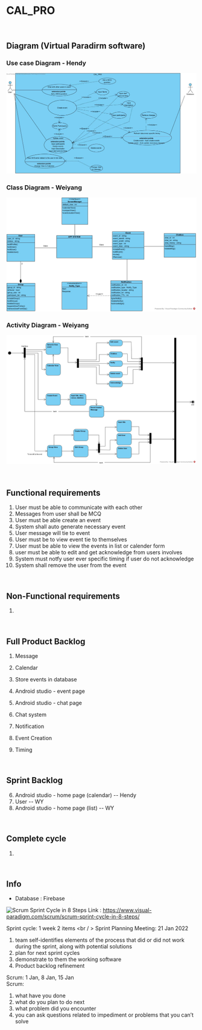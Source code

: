 # CAL_PRO <br /><br />

## Diagram (Virtual Paradirm software) <br /> 
### Use case Diagram - Hendy 
![use_case_diagram](https://github.com/Hendyley/CAL_PRO/blob/master/Diagram/Use%20Case%20Diagram_CAL_PRO.jpg)
### Class Diagram - Weiyang 
![class_diagram](https://github.com/Hendyley/CAL_PRO/blob/master/Diagram/Class%20Diagram_CAL_PRO.jpg)
### Activity Diagram - Weiyang
![activity_diagram](https://github.com/Hendyley/CAL_PRO/blob/master/Diagram/Activity%20Diagram_CAL_PRO.jpg)

 <br /> 
 
## Functional requirements
1. User must be able to communicate with each other
2. Messages from user shall be MCQ
3. User must be able create an event 
4. System shall auto generate necessary event
5. User message will tie to event
6. User must be to view event tie to themselves
7. User must be able to view the events in list or calender form
8. user must be able to edit and get acknowledge from users involves
9. System must notfy user ever specific timing if user do not acknowledge
10. System shall remove the user from the event 


<br />

## Non-Functional requirements
1.


<br />

## Full Product Backlog
1. Message
2. Calendar

4. Store events in database
5. Android studio - event page
7. Android studio - chat page

9. Chat system 
10. Notification 
11. Event Creation 
12. Timing 


<br />

## Sprint Backlog 
6. Android studio - home page (calendar) -- Hendy
8. User -- WY
3. Android studio - home page (list) -- WY



<br />

## Complete cycle 
1.


<br />

## Info 
* Database : Firebase

![Scrum Sprint Cycle in 8 Steps](https://www.visual-paradigm.com/servlet/editor-content/scrum/scrum-sprint-cycle-in-8-steps/sites/7/2018/12/scrum-sprint-cycle.png)
Link : https://www.visual-paradigm.com/scrum/scrum-sprint-cycle-in-8-steps/ <br />

Sprint cycle: 1 week 2 items <br / >
Sprint Planning Meeting: 21 Jan 2022 <br />
1. team self-identifies elements of the process that did or did not work during the sprint, along with potential solutions
2. plan for next sprint cycles
3. demonstrate to them the working software
4. Product backlog refinement


Scrum: 1 Jan, 8 Jan, 15 Jan <br />
Scrum:
1. what have you done
2. what do you plan to do next
3. what problem did you encounter
3. you can ask questions related to impediment or problems that you can’t solve





<br />


